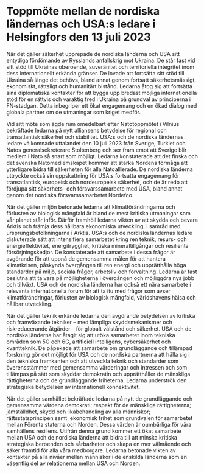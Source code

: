 # Toppmöte mellan de nordiska ländernas och USA:s ledare i Helsingfors den 13 juli 2023

När det gäller säkerhet upprepade de nordiska länderna och USA sitt entydiga fördömande av Rysslands anfallskrig mot Ukraina. De står fast vid sitt stöd till Ukrainas oberoende, suveränitet och territoriella integritet inom dess internationellt erkända gränser. De lovade att fortsätta sitt stöd till Ukraina så länge det behövs, bland annat genom fortsatt säkerhetsmässigt, ekonomiskt, rättsligt och humanitärt bistånd. Ledarna åtog sig att fortsätta sina diplomatiska kontakter för att bygga upp bredast möjliga internationella stöd för en rättvis och varaktig fred i Ukraina på grundval av principerna i FN-stadgan. Detta inbegriper ett ökat engagemang och en ökad dialog med globala partner om de utmaningar som kriget medför.

Vid sitt möte som ägde rum omedelbart efter Natotoppmötet i Vilnius bekräftade ledarna på nytt alliansens betydelse för regional och transatlantisk säkerhet och stabilitet. USA:s och de nordiska ländernas ledare välkomnade uttalandet den 10 juli 2023 från Sverige, Turkiet och Natos generalsekreterare Stoltenberg och ser fram emot att Sverige blir medlem i Nato så snart som möjligt. Ledarna konstaterade att det finska och det svenska Natomedlemskapet kommer att stärka Nordens förmåga att ytterligare bidra till säkerheten för alla Natoallierade. De nordiska länderna uttryckte också sin uppskattning för USA:s fortsatta engagemang för transatlantisk, europeisk och nordeuropeisk säkerhet, och de är redo att fördjupa sitt säkerhets- och försvarssamarbete med USA, bland annat genom det nordiska försvarssamarbetet Nordefco.

När det gäller miljön betonade ledarna att klimatförändringarna och förlusten av biologisk mångfald är bland de mest kritiska utmaningar som vår planet står inför. Därför framhöll ledarna vikten av att skydda och bevara Arktis och främja dess hållbara ekonomiska utveckling, i samråd med ursprungsbefolkningarna i Arktis. USA:s och de nordiska ländernas ledare diskuterade sätt att intensifiera samarbetet kring ren teknik, resurs- och energieffektivitet, energitrygghet, kritiska mineraltillgångar och resilienta försörjningskedjor. De konstaterade att samarbete i dessa frågor är avgörande för att uppnå de gemensamma målen för att hantera klimatkrisen, påskynda övergången till ren energi och upprätthålla höga standarder på miljö, sociala frågor, arbetsliv och förvaltning. Ledarna är fast beslutna att ta vara på möjligheterna i övergången och möjliggöra nya jobb och tillväxt. USA och de nordiska länderna har också ett nära samarbete i relevanta internationella forum för att ta itu med frågor som avser klimatförändringar, förlusten av biologisk mångfald, världshavens hälsa och hållbar utveckling.

När det gäller teknik erkände ledarna den avgörande betydelsen av kritiska och framväxande tekniker – med lämpliga skyddsmekanismer och riskreducerande åtgärder – för globalt välstånd och säkerhet. USA och de nordiska länderna har åtagit sig att utöka samarbetet inom tekniska områden som 5G och 6G, artificiell intelligens, cybersäkerhet och kvantteknik. De påpekade att samarbete om grundläggande och tillämpad forskning gör det möjligt för USA och de nordiska partnerna att hålla sig i den tekniska framkanten och att utveckla teknik och standarder som överensstämmer med gemensamma värderingar och intressen och som tillämpas på sätt som skyddar demokratin och upprätthåller de mänskliga rättigheterna och de grundläggande friheterna. Ledarna underströk den strategiska betydelsen av internationell konnektivitet.

När det gäller samhället bekräftade ledarna på nytt de grundläggande och gemensamma värdena demokrati; respekt för de mänskliga rättigheterna; jämställdhet, skydd och likabehandling av alla människor; rättsstatsprincipen samt  ekonomisk frihet som grundvalen för samarbetet mellan Förenta staterna och Norden. Dessa värden är oumbärliga för våra samhällens resiliens. Utifrån denna grund kommer ett ökat samarbete mellan USA och de nordiska länderna att bidra till att minska kritiska strategiska beroenden och sårbarheter och skapa en mer välmående och säker framtid för alla våra medborgare. Ledarna betonade vikten av kontakter på alla nivåer mellan människor i de enskilda länderna som en väsentlig del av relationerna mellan USA och Norden.
